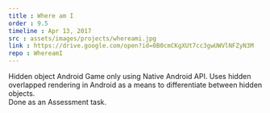 ```yaml
---
title : Where am I
order : 9.5
timeline : Apr 13, 2017
src : assets/images/projects/whereami.jpg
link : https://drive.google.com/open?id=0B0cmCKgXUt7cc3gwUWVlNFZyN3M
repo : WhereamI
---
```


Hidden object Android Game only using Native Android API. Uses hidden overlapped rendering in Android as a means to differentiate between hidden objects.<br>
Done as an Assessment task.